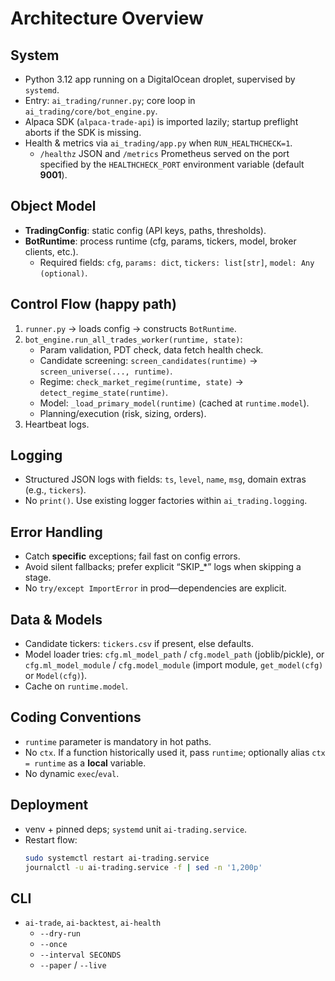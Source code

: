 # Architecture Overview

## System
- Python 3.12 app running on a DigitalOcean droplet, supervised by `systemd`.
- Entry: `ai_trading/runner.py`; core loop in `ai_trading/core/bot_engine.py`.
- Alpaca SDK (`alpaca-trade-api`) is imported lazily; startup preflight aborts if the SDK is missing.
- Health & metrics via `ai_trading/app.py` when `RUN_HEALTHCHECK=1`.
  - `/healthz` JSON and `/metrics` Prometheus served on the port specified by the `HEALTHCHECK_PORT` environment variable (default **9001**).

## Object Model
- **TradingConfig**: static config (API keys, paths, thresholds).
- **BotRuntime**: process runtime (cfg, params, tickers, model, broker clients, etc.).
  - Required fields: `cfg`, `params: dict`, `tickers: list[str]`, `model: Any (optional)`.

## Control Flow (happy path)
1. `runner.py` → loads config → constructs `BotRuntime`.
2. `bot_engine.run_all_trades_worker(runtime, state)`:
   - Param validation, PDT check, data fetch health check.
   - Candidate screening: `screen_candidates(runtime)` → `screen_universe(..., runtime)`.
   - Regime: `check_market_regime(runtime, state)` → `detect_regime_state(runtime)`.
   - Model: `_load_primary_model(runtime)` (cached at `runtime.model`).
   - Planning/execution (risk, sizing, orders).
3. Heartbeat logs.

## Logging
- Structured JSON logs with fields: `ts`, `level`, `name`, `msg`, domain extras (e.g., `tickers`).
- No `print()`. Use existing logger factories within `ai_trading.logging`.

## Error Handling
- Catch **specific** exceptions; fail fast on config errors.
- Avoid silent fallbacks; prefer explicit “SKIP_*” logs when skipping a stage.
- No `try/except ImportError` in prod—dependencies are explicit.

## Data & Models
- Candidate tickers: `tickers.csv` if present, else defaults.
- Model loader tries: `cfg.ml_model_path` / `cfg.model_path` (joblib/pickle), or `cfg.ml_model_module` / `cfg.model_module` (import module, `get_model(cfg)` or `Model(cfg)`).
- Cache on `runtime.model`.

## Coding Conventions
- `runtime` parameter is mandatory in hot paths.
- No `ctx`. If a function historically used it, pass `runtime`; optionally alias `ctx = runtime` as a **local** variable.
- No dynamic `exec`/`eval`.

## Deployment
- venv + pinned deps; `systemd` unit `ai-trading.service`.
- Restart flow:
  ```bash
  sudo systemctl restart ai-trading.service
  journalctl -u ai-trading.service -f | sed -n '1,200p'
  ```

## CLI
- `ai-trade`, `ai-backtest`, `ai-health`
  - `--dry-run`
  - `--once`
  - `--interval SECONDS`
  - `--paper` / `--live`
